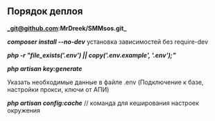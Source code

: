 ## Порядок деплоя

**_git@github.com:MrDreek/SMMsos.git_**

**_composer install --no-dev_** установка зависимостей без require-dev

**_php -r "file_exists('.env') || copy('.env.example', '.env');"_**

**_php artisan key:generate_**

Указать необходимые данные в файле .env (Подключение к базе, настройки прокси, ключи от АПИ)

_**php artisan config:cache**_  // команда для кеширования настроек окружения

